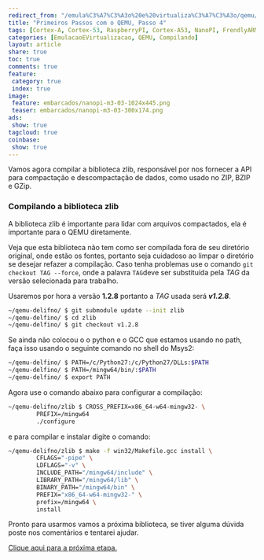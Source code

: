 ```yaml
---
redirect_from: "/emula%C3%A7%C3%A3o%20e%20virtualiza%C3%A7%C3%A3o/qemu/compilando/Primeiros_Passos_com_o_QEMU-parte-4/"
title: "Primeiros Passos com o QEMU, Passo 4" 
tags: [Cortex-A, Cortex-53, RaspberryPI, Cortex-A53, NanoPI, FrendlyARM, ARM, Intel, TBB,  Emulação, Virtualização, KVM, QEMU, VMware, VirtualBox, VBox, Hiper-V, Xen, GNU ARM Eclipse, Eclipse, Windows, RTOS, uOS]
categories: [EmulacaoEVirtualizacao, QEMU, Compilando]
layout: article
share: true
toc: true
comments: true
feature:
 category: true
 index: true
image:
 feature: embarcados/nanopi-m3-03-1024x445.png
 teaser: embarcados/nanopi-m3-03-300x174.png
ads: 
 show: true
tagcloud: true
coinbase:
 show: true
---
```

Vamos agora compilar a biblioteca zlib, responsável por nos fornecer a API para compactação e descompactação de dados, como usado no ZIP, BZIP e GZip.

<!--more-->

### Compilando a biblioteca zlib

A biblioteca zlib é importante para lidar com arquivos compactados, ela é importante para o QEMU diretamente.

Veja que esta biblioteca não tem como ser compilada fora de seu diretório original, onde estão os fontes, portanto seja cuidadoso ao limpar o diretório se desejar refazer a compilação. Caso tenha problemas use o comando `git checkout TAG --force`, onde a palavra `TAG`deve ser substituída pela *TAG* da versão selecionada para trabalho.

Usaremos por hora a versão **1.2.8** portanto a *TAG* usada será ***v1.2.8***.

```sh
~/qemu-delifno/ $ git submodule update --init zlib
~/qemu-delfino/ $ cd zlib
~/qemu-delfino/ $ git checkout v1.2.8
```
Se ainda não colocou o o python e o GCC que estamos usando no path, faça isso usando o seguinte comando no shell do Msys2:

```sh
~/qemu-delfino/ $ PATH=/c/Python27:/c/Python27/DLLs:$PATH
~/qemu-delfino/ $ PATH=/mingw64/bin/:$PATH
~/qemu-delfino/ $ export PATH
```

Agora use o comando abaixo para configurar a compilação:

```sh
~/qemu-delifno/zlib $ CROSS_PREFIX=x86_64-w64-mingw32- \
		PREFIX=/mingw64 
		./configure  
``` 

e para compilar e instalar digite o comando:

```sh
~/qemu-delifno/zlib $ make -f win32/Makefile.gcc install \
		CFLAGS="-pipe" \
        LDFLAGS="-v" \
        INCLUDE_PATH="/mingw64/include" \
        LIBRARY_PATH="/mingw64/lib" \
        BINARY_PATH="/mingw64/bin" \
        PREFIX="x86_64-w64-mingw32-" \
		prefix=/mingw64 \
		install
```
Pronto para usarmos vamos a próxima biblioteca, se tiver alguma dúvida poste nos comentários e tentarei ajudar.


[Clique aqui para a próxima etapa.](http://carlosdelfino.eti.br/emulacaoevirtualizacao/qemu/compilando/Primeiros_Passos_com_o_QEMU-passo-5/)




